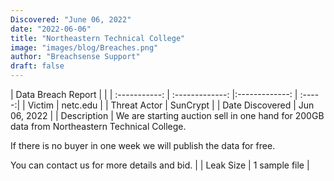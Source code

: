 ```yaml
---
Discovered: "June 06, 2022"
date: "2022-06-06"
title: "Northeastern Technical College"
image: "images/blog/Breaches.png"
author: "Breachsense Support"
draft: false
---
```


| Data Breach Report         |              | 
| :-----------: | :-------------:   |:-------------:    | :-----:|
| Victim    | netc.edu      | 
| Threat Actor    | SunCrypt      | 
| Date Discovered    | Jun 06, 2022      | 
| Description    | We are starting auction sell in one hand for 200GB data from Northeastern Technical College.

If there is no buyer in one week we will publish the data for free.

You can contact us for more details and bid.    | 
| Leak Size    | 1 sample file      | 

